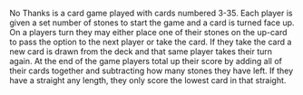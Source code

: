 No Thanks is a card game played with cards numbered 3-35. Each player is given a set number of stones to start the game and a card is turned face up. On a players turn they may either place one of their stones on the up-card to pass the option to the next player or take the card. If they take the card a new card is drawn from the deck and that same player takes their turn again. At the end of the game players total up their score by adding all of their cards together and subtracting how many stones they have left. If they have a straight any length, they only score the lowest card in that straight. 

